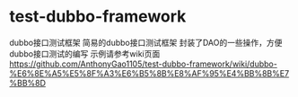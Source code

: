 # test-dubbo-framework
dubbo接口测试框架
简易的dubbo接口测试框架
封装了DAO的一些操作，方便dubbo接口测试的编写
示例请参考wiki页面 https://github.com/AnthonyGao1105/test-dubbo-framework/wiki/dubbo-%E6%8E%A5%E5%8F%A3%E6%B5%8B%E8%AF%95%E4%BB%8B%E7%BB%8D
